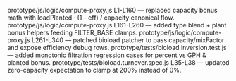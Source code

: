 prototype/js/logic/compute-proxy.js L1-L160 — replaced capacity bonus math with loadPlanted · (1 - eff) / capacity canonical flow.
prototype/js/logic/compute-proxy.js L161-L260 — added type blend + plant bonus helpers feeding FILTER_BASE clamps.
prototype/js/logic/compute-proxy.js L261-L340 — patched bioload patcher to pass capacity/mixFactor and expose efficiency debug rows.
prototype/tests/bioload.inversion.test.js — added monotonic filtration regression cases for percent vs GPH & planted bonus.
prototype/tests/bioload.turnover.spec.js L35-L38 — updated zero-capacity expectation to clamp at 200% instead of 0%.
